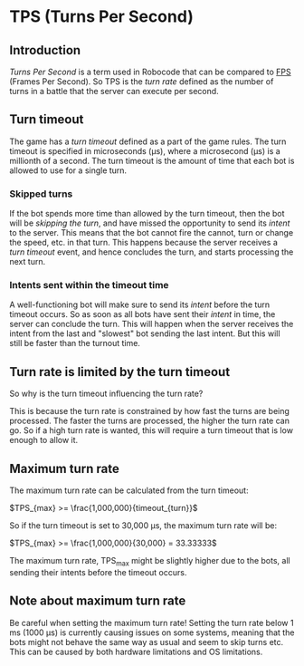 # TPS (Turns Per Second)

## Introduction

_Turns Per Second_ is a term used in Robocode that can be compared to [FPS] (Frames Per Second). So TPS is the _turn
rate_ defined as the number of turns in a battle that the server can execute per second.

## Turn timeout

The game has a _turn timeout_ defined as a part of the game rules. The turn timeout is specified in microseconds (µs),
where a microsecond (µs) is a millionth of a second. The turn timeout is the amount of time that each bot is allowed to
use for a single turn.

### Skipped turns

If the bot spends more time than allowed by the turn timeout, then the bot will be _skipping the turn_, and have missed
the opportunity to send its _intent_ to the server. This means that the bot cannot fire the cannot, turn or change the
speed, etc. in that turn. This happens because the server receives a _turn timeout_ event, and hence concludes the turn,
and starts processing the next turn.

### Intents sent within the timeout time

A well-functioning bot will make sure to send its _intent_ before the turn timeout occurs. So as soon as all bots have
sent their _intent_ in time, the server can conclude the turn. This will happen when the server receives the intent from
the last and "slowest" bot sending the last intent. But this will still be faster than the turnout time.

## Turn rate is limited by the turn timeout

So why is the turn timeout influencing the turn rate?

This is because the turn rate is constrained by how fast the turns are being processed. The faster the turns are
processed, the higher the turn rate can go. So if a high turn rate is wanted, this will require a turn timeout that is
low enough to allow it.

## Maximum turn rate

The maximum turn rate can be calculated from the turn timeout:

$TPS_{max} >= \frac{1,000,000}{timeout_{turn}}$

So if the turn timeout is set to 30,000 µs, the maximum turn rate will be:

$TPS_{max} >= \frac{1,000,000}{30,000} = 33.33333$

The maximum turn rate, TPS<sub>max</sub> might be slightly higher due to the bots, all sending their intents before the
timeout occurs.

## Note about maximum turn rate

Be careful when setting the maximum turn rate! Setting the turn rate below 1 ms (1000 µs) is currently causing issues on
some systems, meaning that the bots might not behave the same way as usual and seem to skip turns etc.
This can be caused by both hardware limitations and OS limitations.


[FPS]: https://en.wikipedia.org/wiki/Frame_rate "Frame Rate and frames per second (FPS)"

